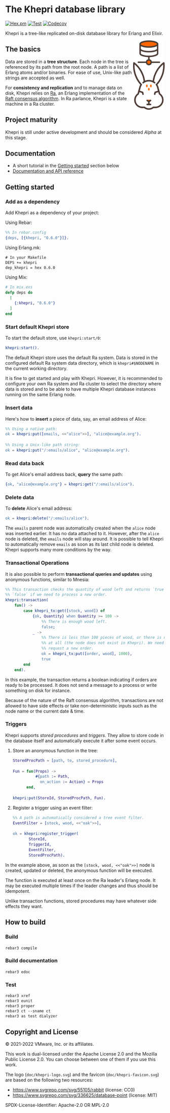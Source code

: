 # The Khepri database library

[![Hex.pm](https://img.shields.io/hexpm/v/khepri)](https://hex.pm/packages/khepri/)
[![Test](https://github.com/rabbitmq/khepri/actions/workflows/test.yaml/badge.svg)](https://github.com/rabbitmq/khepri/actions/workflows/test.yaml)
[![Codecov](https://codecov.io/gh/rabbitmq/khepri/branch/main/graph/badge.svg?token=R0OGKZ2RK2)](https://codecov.io/gh/rabbitmq/khepri)

Khepri is a tree-like replicated on-disk database library for Erlang and
Elixir.

<img align="right" width="100" src="/doc/khepri-logo.svg">

## The basics

Data are stored in a **tree structure**. Each node in the tree is referenced by
its path from the root node. A path is a list of Erlang atoms and/or binaries.
For ease of use, Unix-like path strings are accepted as well.

For **consistency and replication** and to manage data on disk, Khepri relies
on [Ra](https://github.com/rabbitmq/ra), an Erlang implementation of the [Raft
consensus algorithm](https://raft.github.io/). In Ra parlance, Khepri is a
state machine in a Ra cluster.

## Project maturity

Khepri is still under active development and should be considered *Alpha* at
this stage.

## Documentation

* A short tutorial in the [Getting started](#getting-started) section below
* [Documentation and API reference](https://rabbitmq.github.io/khepri/)

## Getting started

### Add as a dependency

Add Khepri as a dependency of your project:

Using Rebar:

```erlang
%% In rebar.config
{deps, [{khepri, "0.6.0"}]}.
```

Using Erlang.mk:

```make
# In your Makefile
DEPS += khepri
dep_khepri = hex 0.6.0
```

Using Mix:

```elixir
# In mix.exs
defp deps do
  [
    {:khepri, "0.6.0"}
  ]
end
```

### Start default Khepri store

To start the default store, use `khepri:start/0`:

```erlang
khepri:start().
```

The default Khepri store uses the default Ra system. Data is stored in the
configured default Ra system data directory, which is `khepri#$NODENAME` in
the current working directory.

It is fine to get started and play with Khepri. However, it is recommended to
configure your own Ra system and Ra cluster to select the directory where data
is stored and to be able to have multiple Khepri database instances running on
the same Erlang node.

### Insert data

Here's how to **insert** a piece of data, say, an email address of Alice:

```erlang
%% Using a native path:
ok = khepri:put([emails, <<"alice">>], "alice@example.org").

%% Using a Unix-like path string:
ok = khepri:put("/:emails/alice", "alice@example.org").
```

### Read data back

To get Alice's email address back, **query** the same path:

```erlang
{ok, "alice@example.org"} = khepri:get("/:emails/alice").
```

### Delete data

To **delete** Alice's email address:

```erlang
ok = khepri:delete("/:emails/alice").
```

The `emails` parent node was automatically created when the `alice` node was
inserted earlier. It has no data attached to it. However, after the `alice`
node is deleted, the `emails` node will stay around. It is possible to tell
Khepri to automatically remove `emails` as soon as its last child node is
deleted. Khepri supports many more conditions by the way.

### Transactional Operations

It is also possible to perform **transactional queries and updates** using
anonymous functions, similar to Mnesia:

```erlang
%% This transaction checks the quantity of wood left and returns `true` or
%% `false` if we need to process a new order.
khepri:transaction(
    fun() ->
        case khepri_tx:get([stock, wood]) of
            {ok, Quantity} when Quantity >= 100 ->
                %% There is enough wood left.
                false;
            _ ->
                %% There is less than 100 pieces of wood, or there is none
                %% at all (the node does not exist in Khepri). We need to
                %% request a new order.
                ok = khepri_tx:put([order, wood], 1000),
                true
        end
    end).
```

In this example, the transaction returns a boolean indicating if orders are
ready to be processed. It does not send a message to a process or write
something on disk for instance.

Because of the nature of the Raft consensus algorithm, transactions are not
allowed to have side effects or take non-deterministic inputs such as the node
name or the current date & time.

### Triggers

Khepri supports *stored procedures* and *triggers*. They allow to store code in
the database itself and automatically execute it after some event occurs.

1.  Store an anonymous function in the tree:

    ```erlang
    StoredProcPath = [path, to, stored_procedure],

    Fun = fun(Props) ->
              #{path := Path,
                on_action := Action} = Props
          end,

    khepri:put(StoreId, StoredProcPath, Fun).
    ```

2.  Register a trigger using an event filter:

    ```erlang
    %% A path is automatically considered a tree event filter.
    EventFilter = [stock, wood, <<"oak">>],

    ok = khepri:register_trigger(
           StoreId,
           TriggerId,
           EventFilter,
           StoredProcPath).
    ```

In the example above, as soon as the `[stock, wood, <<"oak">>]` node is
created, updated or deleted, the anonymous function will be executed.

The function is executed at least once on the Ra leader's Erlang node. It may
be executed multiple times if the leader changes and thus should be idempotent.

Unlike transaction functions, stored procedures may have whatever side effects
they want.

## How to build

### Build

```
rebar3 compile
```

### Build documentation

```
rebar3 edoc
```

### Test

```
rebar3 xref
rebar3 eunit
rebar3 proper
rebar3 ct --sname ct
rebar3 as test dialyzer
```

## Copyright and License

© 2021-2022 VMware, Inc. or its affiliates.

This work is dual-licensed under the Apache License 2.0 and the Mozilla Public
License 2.0. You can choose between one of them if you use this work.

The logo (`doc/khepri-logo.svg`) and the favicon (`doc/khepri-favicon.svg`) are
based on the following two resources:
* https://www.svgrepo.com/svg/55105/rabbit (license: CC0)
* https://www.svgrepo.com/svg/336625/database-point (license: MIT)

SPDX-License-Identifier: Apache-2.0 OR MPL-2.0
